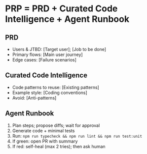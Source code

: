 # PRP = PRD + Curated Code Intelligence + Agent Runbook

## PRD
- Users & JTBD: [Target user]; [Job to be done]
- Primary flows: [Main user journey]
- Edge cases: [Failure scenarios]

## Curated Code Intelligence
- Code patterns to reuse: [Existing patterns]
- Example style: [Coding conventions]
- Avoid: [Anti-patterns]

## Agent Runbook
1) Plan steps; propose diffs; wait for approval
2) Generate code + minimal tests
3) Run: `npm run typecheck && npm run lint && npm run test:unit`
4) If green: open PR with summary
5) If red: self-heal (max 2 tries); then ask human